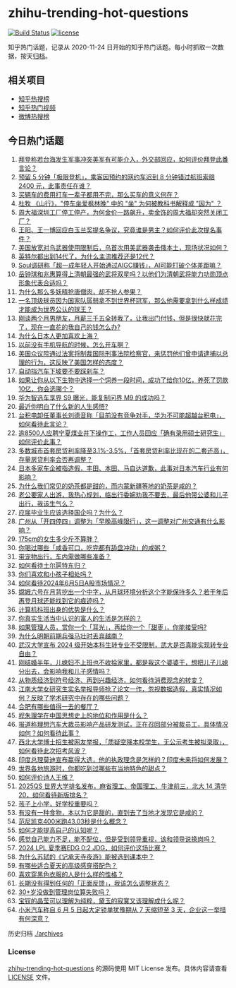 # zhihu-trending-hot-questions

[![Build Status](https://github.com/justjavac/zhihu-trending-hot-questions/workflows/ci/badge.svg?branch=master)](https://github.com/justjavac/zhihu-trending-hot-questions/actions)
[![license](https://img.shields.io/github/license/justjavac/zhihu-trending-hot-questions)](https://github.com/justjavac/zhihu-trending-hot-questions/blob/master/LICENSE)

知乎热门话题，记录从 2020-11-24
日开始的知乎热门话题。每小时抓取一次数据，按天[归档](./archives)。

## 相关项目

- [知乎热搜榜](https://github.com/justjavac/zhihu-trending-top-search)
- [知乎热门视频](https://github.com/justjavac/zhihu-trending-hot-video)
- [微博热搜榜](https://github.com/justjavac/weibo-trending-hot-search)

## 今日热门话题

<!-- BEGIN -->
<!-- 最后更新时间 Thu Jun 06 2024 03:02:31 GMT+0800 (China Standard Time) -->

1. [拜登称若台海发生军事冲突美军有可能介入，外交部回应，如何评价拜登此番言论？](https://www.zhihu.com/question/658154995)
1. [预留 5 分钟「极限登机」，乘客因预约的网约车迟到 8 分钟错过航班索赔 2400 元，此事责任在谁？](https://www.zhihu.com/question/658125243)
1. [买辆车的费用打车一辈子都用不完，那么买车的意义何在？](https://www.zhihu.com/question/655878885)
1. [杜牧 《山行》，"停车坐爱枫林晚" 中的 "坐" 为何被教科书解释成 "因为" ？](https://www.zhihu.com/question/651945177)
1. [周大福深圳工厂停工停产，为何金价一路飙升，卖金饰的周大福却突然关闭工厂？](https://www.zhihu.com/question/658131656)
1. [王阳、王一博回应白玉兰奖提名争议，究竟谁是男主？如何评价此次提名事件？](https://www.zhihu.com/question/658136167)
1. [美国放宽对乌武器使用限制后，乌首次用美武器袭击俄本土，现场状况如何？](https://www.zhihu.com/question/658035850)
1. [英特尔都出到14代了，为什么主流推荐还是12代？](https://www.zhihu.com/question/657766122)
1. [Soul调研称「超一成年轻人开始通过AIGC赚钱」，AI可能打破个体差距嘛？](https://www.zhihu.com/question/658132776)
1. [岳钟琪和兆惠算得上清朝最强的武将双星吗？以他们为清朝武将能力功勋顶点形象代表合适吗？](https://www.zhihu.com/question/599524395)
1. [为什么那么多妖精抢唐僧肉，却不抢人参果？](https://www.zhihu.com/question/651947784)
1. [一名顶级球员因为国家队孱弱拿不到世界杯冠军，那么他需要拿到什么样成绩才能成为世界公认的球王？](https://www.zhihu.com/question/657907173)
1. [刚谈两个月男朋友，月薪三千五全转我了，让我出门付钱，但是很快就花完了，现在一直花的我自己的钱怎么办?](https://www.zhihu.com/question/657863287)
1. [为什么日本人更加喜欢上海？](https://www.zhihu.com/question/53219223)
1. [以前没有手机导航的时候，怎么开车啊？](https://www.zhihu.com/question/657904190)
1. [美国众议院通过法案将制裁国际刑事法院检察官，来惩罚他们曾申请逮捕以总理的行为，这反映了美国怎样的态度？](https://www.zhihu.com/question/658118851)
1. [自动挡汽车下坡要不要踩刹车？](https://www.zhihu.com/question/657820913)
1. [如果让你从以下生物中选择一个饲养一段时间，成功了给你10亿，养死了罚款10亿，你会选哪个？](https://www.zhihu.com/question/657754600)
1. [华为智选车享界 S9 曝光，能复制问界 M9 的成功吗？](https://www.zhihu.com/question/649027064)
1. [最近你明白了什么新的人生感悟?](https://www.zhihu.com/question/658031020)
1. [台积电卸任董事长刘德音称「目前没有竞争对手，华为不可能超越台积电」，如何看待此言论？](https://www.zhihu.com/question/658143567)
1. [逾8500人应聘宁夏煤业井下操作工，工作人员回应「确有录用硕士研究生」如何评价此事？](https://www.zhihu.com/question/658143742)
1. [多数城市首套房贷利率降至3.1%-3.5%，「首套房贷利率比现在的二套还高」，存量房贷利率会否再调整？](https://www.zhihu.com/question/658122936)
1. [日本多家车企被指造假，丰田、本田、马自达道歉，此事对日本汽车行业有何影响？](https://www.zhihu.com/question/657992343)
1. [为什么我们常见的奶茶都是甜的，而内蒙新疆等地的奶茶是咸的？](https://www.zhihu.com/question/657329983)
1. [老公要家人出游，我热心规划，临出行委婉劝我不要去，最后他带公婆和儿子出行，我该生气么？](https://www.zhihu.com/question/657891970)
1. [应届毕业生应该选择国企吗？为什么？](https://www.zhihu.com/question/573410997)
1. [广州从「开四停四」调整为「早晚高峰限行」，这一调整对广州交通有什么影响？](https://www.zhihu.com/question/657986130)
1. [175cm的女生多少斤不算胖？](https://www.zhihu.com/question/658086517)
1. [你喝过哪些「咸香可口，吃完都有舔盘冲动」的咸粥？](https://www.zhihu.com/question/657330000)
1. [带宠物出行，车内需做哪些准备？](https://www.zhihu.com/question/655747224)
1. [如何看待土尔扈特东归？](https://www.zhihu.com/question/27045538)
1. [你们喜欢和小孩子相处吗？](https://www.zhihu.com/question/657966003)
1. [如何看待2024年6月5日A股市场情况？](https://www.zhihu.com/question/658117914)
1. [嫦娥六号在月背挖出一个中字，从月球环境分析这个字能保持多久？若干年后再登月球还能找到它的痕迹吗？](https://www.zhihu.com/question/658067092)
1. [计算机科班出身的优势是什么？](https://www.zhihu.com/question/57746751)
1. [你真实生活当中认识的富人的生活是怎样的？](https://www.zhihu.com/question/20681785)
1. [如果管理人员，赏你一个「耳光」，再给你一个「甜枣」，你能接受吗?](https://www.zhihu.com/question/657811111)
1. [为什么明朝前期兵强马壮时丢弃越南？](https://www.zhihu.com/question/657311396)
1. [武汉大学宣布 2024 级开始本科生转专业不受限制，武大是否真能实现转专业自由？](https://www.zhihu.com/question/657957381)
1. [刚结婚半年，儿媳妇不上班也不收拾家里，都是我这个婆婆干，想把儿子儿媳分出去，会影响我和儿子感情吗？](https://www.zhihu.com/question/657809734)
1. [从物质经济到符号经济、再到兴趣经济，如何看待消费观念的转变？](https://www.zhihu.com/question/656901778)
1. [江南大学女研究生实名举报导师抢了论文一作，忽视数据造假，真实情况如何？反映了学术研究中存在的哪些问题？](https://www.zhihu.com/question/658087381)
1. [合肥有哪些值得一去的餐厅？](https://www.zhihu.com/question/35665594)
1. [程朱理学在中国思想史上的地位和作用是什么？](https://www.zhihu.com/question/657653001)
1. [报道称理想汽车大裁员影响产品研发测试，正在召回部分被裁员工，具体情况如何？如何看待此事？](https://www.zhihu.com/question/658088686)
1. [西北大学博士招生被网友举报，「质疑空降本校学生，无公示考生被拟录取」，如何看待此次招考风波？](https://www.zhihu.com/question/657622045)
1. [印度总理莫迪宣布赢得大选，他的执政理念是怎样的？印度未来将如何发展？](https://www.zhihu.com/question/658089451)
1. [世界各地旅游时，你都吃到过哪些有当地特色的甜点？](https://www.zhihu.com/question/657329865)
1. [如何评价诗人王维？](https://www.zhihu.com/question/647734599)
1. [2025QS 世界大学排名发布，麻省理工、帝国理工、牛津前三，北大 14 清华20，如何看待新版排名？](https://www.zhihu.com/question/658116036)
1. [孩子上小学，好学校重要吗？](https://www.zhihu.com/question/657752548)
1. [有没有一种食物，本以为它是甜的，直到去了当地才发现它是咸的？](https://www.zhihu.com/question/657329935)
1. [范尼凯克400米跑43.03秒是什么概念？](https://www.zhihu.com/question/49617121)
1. [如何才能提高自己的认知呢？](https://www.zhihu.com/question/657891965)
1. [感觉自己能力不足，能不配位，但是受到领导重视，该和领导说换岗吗？](https://www.zhihu.com/question/657272201)
1. [2024 LPL 夏季赛EDG 0:2 JDG，如何评价这场比赛？](https://www.zhihu.com/question/658163722)
1. [为什么苏轼的《记承天寺夜游》能被选到课本中？](https://www.zhihu.com/question/38496786)
1. [有哪些适合夏天的高级感穿搭配色？](https://www.zhihu.com/question/656287972)
1. [喜欢穿黑色衣服的人是什么样的性格？](https://www.zhihu.com/question/29620421)
1. [长期没有得到任何的「正面反馈」，我该怎么调整状态？](https://www.zhihu.com/question/657863636)
1. [30+岁没做到管理岗位算失败吗？](https://www.zhihu.com/question/657974127)
1. [宝钗的晶莹可以理解为纯粹，黛玉的寂寞又该理解成什么呢？](https://www.zhihu.com/question/657909499)
1. [小米汽车称自 6 月 5 日起大定锁单犹豫期从 7 天缩短至 3 天，企业这一举措有何深意？](https://www.zhihu.com/question/657967617)

<!-- END -->

历史归档 [./archives](./archives)

### License

[zhihu-trending-hot-questions](https://github.com/justjavac/zhihu-trending-hot-questions)
的源码使用 MIT License 发布。具体内容请查看 [LICENSE](./LICENSE) 文件。
